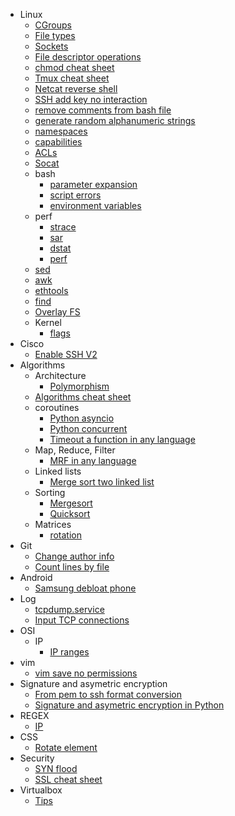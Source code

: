- Linux
  - [CGroups](cgroups.md)
  - [File types](linux_file_types.md)
  - [Sockets](linux_sockets.md)
  - [File descriptor operations](file_descriptor_operations.md)
  - [chmod cheat sheet](chmod_cheat_sheet.md)
  - [Tmux cheat sheet](tmux_cheat_sheet.md)
  - [Netcat reverse shell](nc_reverse_shell.md)
  - [SSH add key no interaction](ssh_add_key_no_interaction.md)
  - [remove comments from bash file](remove_comments_bash_file.md)
  - [generate random alphanumeric strings](generate_random_alphanumeric_strings.md)
  - [namespaces](linux_namespaces.md)
  - [capabilities](linux_capabilities.md)
  - [ACLs](acl_filesystem.md)
  - [Socat](socat.md)
  - bash
    - [parameter expansion](shell_parameter_expansion.md)
    - [script errors](bash_script_errors.md)
    - [environment variables](bash_environment_variables.md)
  - perf
    - [strace](strace.md)
    - [sar](sar.md)
    - [dstat](dstat.md)
    - [perf](perf.md)
  - [sed](sed.md)
  - [awk](awk.md)
  - [ethtools](ethtools.md)
  - [find](find.md)
  - [Overlay FS](overlayfs.md)
  - Kernel
    - [flags](kernel_flags.md)
- Cisco
  - [Enable SSH V2](cisco_enable_ssh_2.md)
- Algorithms
  - Architecture
    - [Polymorphism](polymorphism.md)
  - [Algorithms cheat sheet](algorithms_cheat_sheet.md)
  - coroutines
    - [Python asyncio](python_asyncio.md)
    - [Python concurrent](python_concurrent.md)
    - [Timeout a function in any language](timeout_function_in_any_language.md)
  - Map, Reduce, Filter
    - [MRF in any language](mrf_in_any_language.md)
  - Linked lists
    - [Merge sort two linked list](merge_sort_linked_list.md)
  - Sorting
    - [Mergesort](mergesort.md)
    - [Quicksort](quicksort.md)
  - Matrices
    - [rotation](matrix_rotation.md)
- Git
  - [Change author info](git_change_author_info.md)
  - [Count lines by file](git_count_lines_by_file.md)
- Android
  - [Samsung debloat phone](samsung_debloat.md)
- Log
  - [tcpdump.service](log_tcpdump_service.md)
  - [Input TCP connections](input_tcp_connections.md)
- OSI
  - IP
    - [IP ranges](ip_ranges.md)
- vim
  - [vim save no permissions](vim_save_no_permissions.md)
- Signature and asymetric encryption
  - [From pem to ssh format conversion](pub_key_pem_to_ssh_format.md)
  - [Signature and asymetric encryption in Python](signature_encryption_python.md)
- REGEX
  - [IP](ip_regex.md)
- CSS
  - [Rotate element](css_rotate.md)
- Security
  - [SYN flood](syn_flood.md)
  - [SSL cheat sheet](ssl_cheat_sheet.md)
- Virtualbox
  - [Tips](virtualbox_tips.md)

